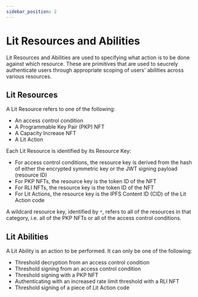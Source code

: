 ```yaml
---
sidebar_position: 2
---
```


# Lit Resources and Abilities

Lit Resources and Abilities are used to specifying what action is to be done against which resource. These are primitives that are used to seucrely authenticate users through appropriate scoping of users' abilities across various resources.

## Lit Resources

A Lit Resource refers to one of the following:

- An access control condition
- A Programmable Key Pair (PKP) NFT
- A Capacity Increase NFT
- A Lit Action

Each Lit Resource is identified by its Resource Key:

- For access control conditions, the resource key is derived from the hash of either the encrypted symmetric key or the JWT signing payload (resource ID)
- For PKP NFTs, the resource key is the token ID of the NFT
- For RLI NFTs, the resource key is the token ID of the NFT
- For Lit Actions, the resource key is the IPFS Content ID (CID) of the Lit Action code

A wildcard resource key, identified by `*`, refers to all of the resources in that category, i.e. all of the PKP NFTs or all of the access control conditions.

## Lit Abilities

A Lit Ability is an action to be performed. It can only be one of the following:

- Threshold decryption from an access control condition
- Threshold signing from an access control condition
- Threshold signing with a PKP NFT
- Authenticating with an increased rate limit threshold with a RLI NFT
- Threshold signing of a piece of Lit Action code